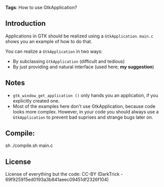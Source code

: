 **Tags**: How to use GtkApplication?

## Introduction
Applications in GTK should be realized using a `GtkApplication`. `main.c` shows you an example of how to do that.

You can realize a `GtkApplication` in two ways:
- By subclassing `GtkApplication` (difficult and tedious)
- By just providing and natural interface (used here; **my suggestion**)



## Notes
- `gtk_window_get_application ()` only hands you an application, if you explicitly created one.
- Most of the examples here don't use GtkApplication, because code looks more complex. However, in your code you should always use a `GtkApplication` to prevent bad suprises and strange bugs later on.


## Compile:
sh ./compile.sh main.c

## License
License of everything but the code:
CC-BY (DarkTrick - 69f925915ed0193a3b841aeec09451df2326f104)
